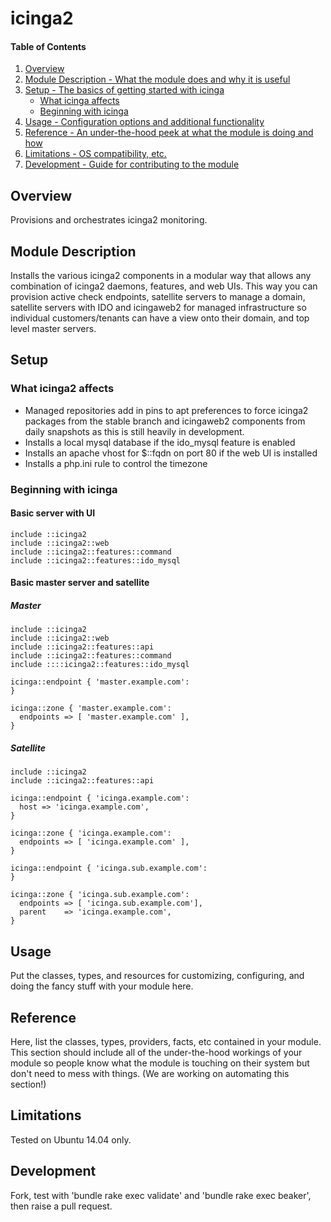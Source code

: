# icinga2

#### Table of Contents

1. [Overview](#overview)
2. [Module Description - What the module does and why it is useful](#module-description)
3. [Setup - The basics of getting started with icinga](#setup)
    * [What icinga affects](#what-icinga-affects)
    * [Beginning with icinga](#beginning-with-icinga)
4. [Usage - Configuration options and additional functionality](#usage)
5. [Reference - An under-the-hood peek at what the module is doing and how](#reference)
5. [Limitations - OS compatibility, etc.](#limitations)
6. [Development - Guide for contributing to the module](#development)

## Overview

Provisions and orchestrates icinga2 monitoring.

## Module Description

Installs the various icinga2 components in a modular way that allows any
combination of icinga2 daemons, features, and web UIs.  This way you can
provision active check endpoints, satellite servers to manage a domain,
satellite servers with IDO and icingaweb2 for managed infrastructure so
individual customers/tenants can have a view onto their domain, and top
level master servers.

## Setup

### What icinga2 affects

* Managed repositories add in pins to apt preferences to force icinga2 packages
  from the stable branch and icingaweb2 components from daily snapshots as this
  is still heavily in development.
* Installs a local mysql database if the ido_mysql feature is enabled
* Installs an apache vhost for $::fqdn on port 80 if the web UI is installed
* Installs a php.ini rule to control the timezone

### Beginning with icinga

#### Basic server with UI

```puppet
include ::icinga2
include ::icinga2::web
include ::icinga2::features::command
include ::icinga2::features::ido_mysql
```

#### Basic master server and satellite

##### Master

```puppet
include ::icinga2
include ::icinga2::web
include ::icinga2::features::api
include ::icinga2::features::command
include ::::icinga2::features::ido_mysql

icinga::endpoint { 'master.example.com':
}

icinga::zone { 'master.example.com':
  endpoints => [ 'master.example.com' ],
}
```

##### Satellite

```puppet
include ::icinga2
include ::icinga2::features::api

icinga::endpoint { 'icinga.example.com':
  host => 'icinga.example.com',
}

icinga::zone { 'icinga.example.com':
  endpoints => [ 'icinga.example.com' ],
}

icinga::endpoint { 'icinga.sub.example.com':
}

icinga::zone { 'icinga.sub.example.com':
  endpoints => [ 'icinga.sub.example.com'],
  parent    => 'icinga.example.com',
}
```

## Usage

Put the classes, types, and resources for customizing, configuring, and doing
the fancy stuff with your module here.

## Reference

Here, list the classes, types, providers, facts, etc contained in your module.
This section should include all of the under-the-hood workings of your module so
people know what the module is touching on their system but don't need to mess
with things. (We are working on automating this section!)

## Limitations

Tested on Ubuntu 14.04 only.

## Development

Fork, test with 'bundle rake exec validate' and 'bundle rake exec beaker', then
raise a pull request.
